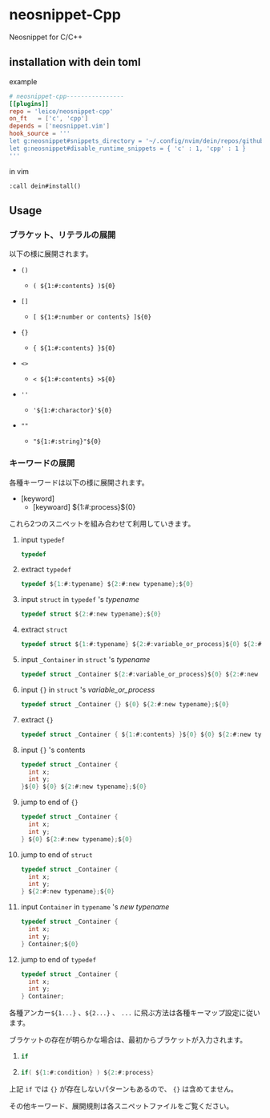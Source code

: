 # neosnippet-Cpp
Neosnippet for C/C++

## installation with dein toml

example

```toml
# neosnippet-cpp----------------
[[plugins]]
repo = 'leico/neosnippet-cpp'
on_ft   = ['c', 'cpp']
depends = ['neosnippet.vim']
hook_source = '''
let g:neosnippet#snippets_directory = '~/.config/nvim/dein/repos/github.com/leico/neosnippet-cpp/snippets'
let g:neosnippet#disable_runtime_snippets = { 'c' : 1, 'cpp' : 1 }
'''
```

in vim

```vim
:call dein#install()
```

## Usage

### ブラケット、リテラルの展開

以下の様に展開されます。

* `()`
    * `( ${1:#:contents} )${0}`


* `[]`
    * `[ ${1:#:number or contents} ]${0}`



* `{}`
    * `{ ${1:#:contents} }${0}`



* `<>`
    * `< ${1:#:contents} >${0}`



* `''`
    * `'${1:#:charactor}'${0}`



* `""`
    * `"${1:#:string}"${0}`



### キーワードの展開

各種キーワードは以下の様に展開されます。

* [keyword]
    * [keywoard] ${1:#:process}${0}


これら2つのスニペットを組み合わせて利用していきます。

1.  input `typedef`

    ```c
    typedef
    ```

2.  extract `typedef`

    ```c
    typedef ${1:#:typename} ${2:#:new typename};${0}
    ```

3.  input `struct` in `typedef` 's _typename_

    ```c
    typedef struct ${2:#:new typename};${0}
    ```

4.  extract `struct`
    
    ```c
    typedef struct ${1:#:typename} ${2:#:variable_or_process}${0} ${2:#:new typename};${0}
    ```

5.  input `_Container` in `struct` 's _typename_

    ```c
    typedef struct _Container ${2:#:variable_or_process}${0} ${2:#:new typename};${0}
    ```

6.  input `{}` in `struct` 's _variable\_or\_process_
     
    ```c
    typedef struct _Container {} ${0} ${2:#:new typename};${0}
    ```

7.  extract `{}`

    ```c
    typedef struct _Container { ${1:#:contents} }${0} ${0} ${2:#:new typename};${0}
    ```

8.  input `{}` 's contents

    ```c
    typedef struct _Container { 
      int x;
      int y;
    }${0} ${0} ${2:#:new typename};${0}
    ```

9.  jump to end of `{}`

    ```c
    typedef struct _Container { 
      int x;
      int y;
    } ${0} ${2:#:new typename};${0}
    ```

10. jump to end of `struct`

    ```c
    typedef struct _Container { 
      int x;
      int y;
    } ${2:#:new typename};${0}
    ```

11. input `Container` in `typename` 's _new typename_ 

    ```c
    typedef struct _Container { 
      int x;
      int y;
    } Container;${0}
    ```

12. jump to end of `typedef`
    
    ```c
    typedef struct _Container { 
      int x;
      int y;
    } Container;
    ```

各種アンカー`${1...}` 、`${2...}` 、 `...` に飛ぶ方法は各種キーマップ設定に従います。

ブラケットの存在が明らかな場合は、最初からブラケットが入力されます。

1.  ```c
    if
    ```
2.  ```c
    if( ${1:#:condition} ) ${2:#:process}
    ```

上記 `if` では `{}` が存在しないパターンもあるので、 `{}` は含めてません。

その他キーワード、展開規則は各スニペットファイルをご覧ください。

